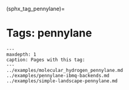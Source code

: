 (sphx_tag_pennylane)=
# Tags: pennylane

```{toctree}
---
maxdepth: 1
caption: Pages with this tag: 
---
../examples/molecular_hydrogen_pennylane.md
../examples/pennylane-ibmq-backends.md
../examples/simple-landscape-pennylane.md
```
